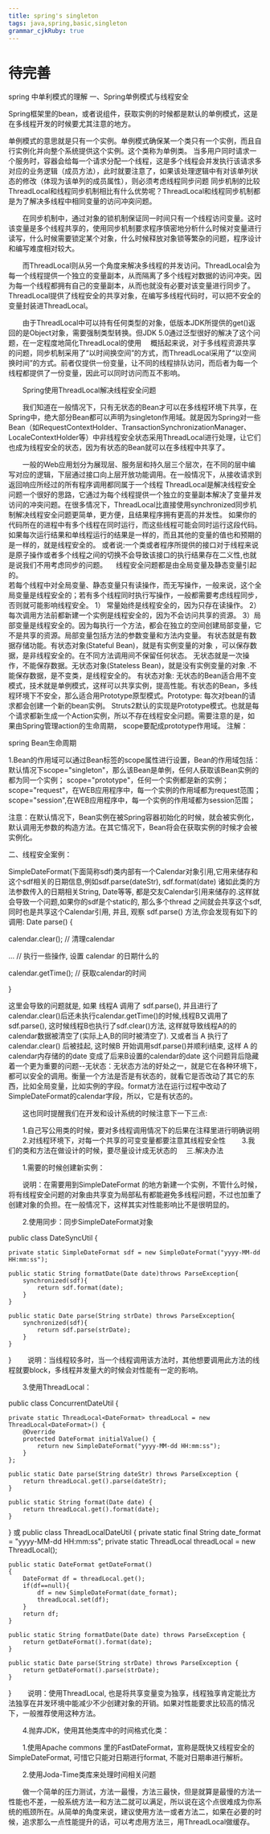```yaml
---
title: spring's singleton
tags: java,spring,basic,singleton
grammar_cjkRuby: true
---
```

# 待完善

spring 中单利模式的理解
一、Spring单例模式与线程安全


Spring框架里的bean，或者说组件，获取实例的时候都是默认的单例模式，这是在多线程开发的时候要尤其注意的地方。
 

单例模式的意思就是只有一个实例。单例模式确保某一个类只有一个实例，而且自行实例化并向整个系统提供这个实例。这个类称为单例类。
当多用户同时请求一个服务时，容器会给每一个请求分配一个线程，这是多个线程会并发执行该请求多对应的业务逻辑（成员方法），此时就要注意了，如果该处理逻辑中有对该单列状态的修改（体现为该单列的成员属性），则必须考虑线程同步问题
同步机制的比较　　ThreadLocal和线程同步机制相比有什么优势呢？ThreadLocal和线程同步机制都是为了解决多线程中相同变量的访问冲突问题。 
 
　　在同步机制中，通过对象的锁机制保证同一时间只有一个线程访问变量。这时该变量是多个线程共享的，使用同步机制要求程序慎密地分析什么时候对变量进行读写，什么时候需要锁定某个对象，什么时候释放对象锁等繁杂的问题，程序设计和编写难度相对较大。 
 
　　而ThreadLocal则从另一个角度来解决多线程的并发访问。ThreadLocal会为每一个线程提供一个独立的变量副本，从而隔离了多个线程对数据的访问冲突。因为每一个线程都拥有自己的变量副本，从而也就没有必要对该变量进行同步了。ThreadLocal提供了线程安全的共享对象，在编写多线程代码时，可以把不安全的变量封装进ThreadLocal。 
 
　　由于ThreadLocal中可以持有任何类型的对象，低版本JDK所提供的get()返回的是Object对象，需要强制类型转换。但JDK 5.0通过泛型很好的解决了这个问题，在一定程度地简化ThreadLocal的使用
　概括起来说，对于多线程资源共享的问题，同步机制采用了“以时间换空间”的方式，而ThreadLocal采用了“以空间换时间”的方式。前者仅提供一份变量，让不同的线程排队访问，而后者为每一个线程都提供了一份变量，因此可以同时访问而互不影响。 
 
　　Spring使用ThreadLocal解决线程安全问题 
 
　　我们知道在一般情况下，只有无状态的Bean才可以在多线程环境下共享，在Spring中，绝大部分Bean都可以声明为singleton作用域。就是因为Spring对一些Bean（如RequestContextHolder、TransactionSynchronizationManager、LocaleContextHolder等）中非线程安全状态采用ThreadLocal进行处理，让它们也成为线程安全的状态，因为有状态的Bean就可以在多线程中共享了。 
 
　　一般的Web应用划分为展现层、服务层和持久层三个层次，在不同的层中编写对应的逻辑，下层通过接口向上层开放功能调用。在一般情况下，从接收请求到返回响应所经过的所有程序调用都同属于一个线程
ThreadLocal是解决线程安全问题一个很好的思路，它通过为每个线程提供一个独立的变量副本解决了变量并发访问的冲突问题。在很多情况下，ThreadLocal比直接使用synchronized同步机制解决线程安全问题更简单，更方便，且结果程序拥有更高的并发性。 
如果你的代码所在的进程中有多个线程在同时运行，而这些线程可能会同时运行这段代码。如果每次运行结果和单线程运行的结果是一样的，而且其他的变量的值也和预期的是一样的，就是线程安全的。 或者说:一个类或者程序所提供的接口对于线程来说是原子操作或者多个线程之间的切换不会导致该接口的执行结果存在二义性,也就是说我们不用考虑同步的问题。 　线程安全问题都是由全局变量及静态变量引起的。  
若每个线程中对全局变量、静态变量只有读操作，而无写操作，一般来说，这个全局变量是线程安全的；若有多个线程同时执行写操作，一般都需要考虑线程同步，否则就可能影响线程安全。
1） 常量始终是线程安全的，因为只存在读操作。 
2）每次调用方法前都新建一个实例是线程安全的，因为不会访问共享的资源。
3）局部变量是线程安全的。因为每执行一个方法，都会在独立的空间创建局部变量，它不是共享的资源。局部变量包括方法的参数变量和方法内变量。
有状态就是有数据存储功能。有状态对象(Stateful Bean)，就是有实例变量的对象  ，可以保存数据，是非线程安全的。在不同方法调用间不保留任何状态。
无状态就是一次操作，不能保存数据。无状态对象(Stateless Bean)，就是没有实例变量的对象  .不能保存数据，是不变类，是线程安全的。
有状态对象:
无状态的Bean适合用不变模式，技术就是单例模式，这样可以共享实例，提高性能。有状态的Bean，多线程环境下不安全，那么适合用Prototype原型模式。Prototype: 每次对bean的请求都会创建一个新的bean实例。
Struts2默认的实现是Prototype模式。也就是每个请求都新生成一个Action实例，所以不存在线程安全问题。需要注意的是，如果由Spring管理action的生命周期， scope要配成prototype作用域。
注解：

spring Bean生命周期

1.Bean的作用域可以通过Bean标签的scope属性进行设置，Bean的作用域包括：
默认情况下scope="singleton"，那么该Bean是单例，任何人获取该Bean实例的都为同一个实例；
scope="prototype"，任何一个实例都是新的实例；
scope="request"，在WEB应用程序中，每一个实例的作用域都为request范围；
scope="session",在WEB应用程序中，每一个实例的作用域都为session范围；

注意：在默认情况下，Bean实例在被Spring容器初始化的时候，就会被实例化，默认调用无参数的构造方法。在其它情况下，Bean将会在获取实例的时候才会被实例化。

 

二、线程安全案例：

SimpleDateFormat(下面简称sdf)类内部有一个Calendar对象引用,它用来储存和这个sdf相关的日期信息,例如sdf.parse(dateStr), sdf.format(date) 诸如此类的方法参数传入的日期相关String, Date等等, 都是交友Calendar引用来储存的.这样就会导致一个问题,如果你的sdf是个static的, 那么多个thread 之间就会共享这个sdf, 同时也是共享这个Calendar引用, 并且, 观察 sdf.parse() 方法,你会发现有如下的调用:
Date parse() {
 
  calendar.clear(); // 清理calendar
 
  ... // 执行一些操作, 设置 calendar 的日期什么的
 
  calendar.getTime(); // 获取calendar的时间
 
}
 
这里会导致的问题就是, 如果 线程A 调用了 sdf.parse(), 并且进行了 calendar.clear()后还未执行calendar.getTime()的时候,线程B又调用了sdf.parse(), 这时候线程B也执行了sdf.clear()方法, 这样就导致线程A的的calendar数据被清空了(实际上A,B的同时被清空了). 又或者当 A 执行了calendar.clear() 后被挂起, 这时候B 开始调用sdf.parse()并顺利i结束, 这样 A 的 calendar内存储的的date 变成了后来B设置的calendar的date
这个问题背后隐藏着一个更为重要的问题--无状态：无状态方法的好处之一，就是它在各种环境下，都可以安全的调用。衡量一个方法是否是有状态的，就看它是否改动了其它的东西，比如全局变量，比如实例的字段。format方法在运行过程中改动了SimpleDateFormat的calendar字段，所以，它是有状态的。
 
　　这也同时提醒我们在开发和设计系统的时候注意下一下三点:
 
　　1.自己写公用类的时候，要对多线程调用情况下的后果在注释里进行明确说明
　　2.对线程环境下，对每一个共享的可变变量都要注意其线程安全性
　　3.我们的类和方法在做设计的时候，要尽量设计成无状态的
　三.解决办法
 
　　1.需要的时候创建新实例：
 
　　说明：在需要用到SimpleDateFormat 的地方新建一个实例，不管什么时候，将有线程安全问题的对象由共享变为局部私有都能避免多线程问题，不过也加重了创建对象的负担。在一般情况下，这样其实对性能影响比不是很明显的。
 
　　2.使用同步：同步SimpleDateFormat对象
 
public class DateSyncUtil {
 
    private static SimpleDateFormat sdf = new SimpleDateFormat("yyyy-MM-dd HH:mm:ss");
      
    public static String formatDate(Date date)throws ParseException{
        synchronized(sdf){
            return sdf.format(date);
        }  
    }
    
    public static Date parse(String strDate) throws ParseException{
        synchronized(sdf){
            return sdf.parse(strDate);
        }
    } 
}
　　说明：当线程较多时，当一个线程调用该方法时，其他想要调用此方法的线程就要block，多线程并发量大的时候会对性能有一定的影响。
 
　　3.使用ThreadLocal：　
 
public class ConcurrentDateUtil {
 
    private static ThreadLocal<DateFormat> threadLocal = new ThreadLocal<DateFormat>() {
        @Override
        protected DateFormat initialValue() {
            return new SimpleDateFormat("yyyy-MM-dd HH:mm:ss");
        }
    };
 
    public static Date parse(String dateStr) throws ParseException {
        return threadLocal.get().parse(dateStr);
    }
 
    public static String format(Date date) {
        return threadLocal.get().format(date);
    }
}
或
public class ThreadLocalDateUtil {
    private static final String date_format = "yyyy-MM-dd HH:mm:ss";
    private static ThreadLocal<DateFormat> threadLocal = new ThreadLocal<DateFormat>(); 
 
    public static DateFormat getDateFormat()   
    {  
        DateFormat df = threadLocal.get();  
        if(df==null){  
            df = new SimpleDateFormat(date_format);  
            threadLocal.set(df);  
        }  
        return df;  
    }  
 
    public static String formatDate(Date date) throws ParseException {
        return getDateFormat().format(date);
    }
 
    public static Date parse(String strDate) throws ParseException {
        return getDateFormat().parse(strDate);
    }   
}
　　说明：使用ThreadLocal, 也是将共享变量变为独享，线程独享肯定能比方法独享在并发环境中能减少不少创建对象的开销。如果对性能要求比较高的情况下，一般推荐使用这种方法。
 
　　4.抛弃JDK，使用其他类库中的时间格式化类：
 
　　1.使用Apache commons 里的FastDateFormat，宣称是既快又线程安全的SimpleDateFormat, 可惜它只能对日期进行format, 不能对日期串进行解析。
 
　　2.使用Joda-Time类库来处理时间相关问题
 
　　做一个简单的压力测试，方法一最慢，方法三最快，但是就算是最慢的方法一性能也不差，一般系统方法一和方法二就可以满足，所以说在这个点很难成为你系统的瓶颈所在。从简单的角度来说，建议使用方法一或者方法二，如果在必要的时候，追求那么一点性能提升的话，可以考虑用方法三，用ThreadLocal做缓存。